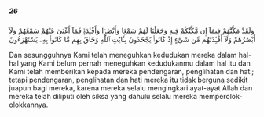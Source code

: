 ##### 26

<span class="ayah">وَلَقَدْ مَكَّنَّٰهُمْ فِيمَآ إِن مَّكَّنَّٰكُمْ فِيهِ وَجَعَلْنَا لَهُمْ سَمْعًۭا وَأَبْصَٰرًۭا وَأَفْـِٔدَةًۭ فَمَآ أَغْنَىٰ عَنْهُمْ سَمْعُهُمْ وَلَآ أَبْصَٰرُهُمْ وَلَآ أَفْـِٔدَتُهُم مِّن شَىْءٍ إِذْ كَانُوا۟ يَجْحَدُونَ بِـَٔايَٰتِ ٱللَّهِ وَحَاقَ بِهِم مَّا كَانُوا۟ بِهِۦ يَسْتَهْزِءُونَ</span>

<span class="ayah_translation">Dan sesungguhnya Kami telah meneguhkan kedudukan mereka dalam hal-hal yang Kami belum pernah meneguhkan kedudukanmu dalam hal itu dan Kami telah memberikan kepada mereka pendengaran, penglihatan dan hati; tetapi pendengaran, penglihatan dan hati mereka itu tidak berguna sedikit juapun bagi mereka, karena mereka selalu mengingkari ayat-ayat Allah dan mereka telah diliputi oleh siksa yang dahulu selalu mereka memperolok-olokkannya.</span>
